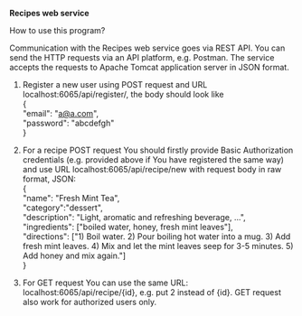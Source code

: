 <b>Recipes web service</b>

How to use this program?

Communication with the Recipes web service goes via REST API. You can send the HTTP requests via an API platform, e.g. Postman. The service accepts the requests to Apache Tomcat application server in JSON format.

1. Register a new user using POST request and URL localhost:6065/api/register/, the body should look like <br>
{ <br>
"email": "a@a.com", <br>
"password": "abcdefgh" <br>
} <br>

2. For a recipe POST request You should firstly provide Basic Authorization credentials (e.g. provided above if You have registered the same way) and use URL localhost:6065/api/recipe/new with request body in raw format, JSON: <br>
{ <br>
   "name": "Fresh Mint Tea", <br>
   "category":"dessert", <br>
   "description": "Light, aromatic and refreshing beverage, ...", <br>
   "ingredients": ["boiled water, honey, fresh mint leaves"], <br>
   "directions": ["1) Boil water. 2) Pour boiling hot water into a mug. 3) Add fresh mint leaves. 4) Mix and let the mint leaves seep for 3-5 minutes. 5) Add honey and mix again."] <br>
} <br>

3. For GET request You can use the same URL: localhost:6065/api/recipe/{id}, e.g. put 2 instead of {id}. GET request also work for authorized users only.

